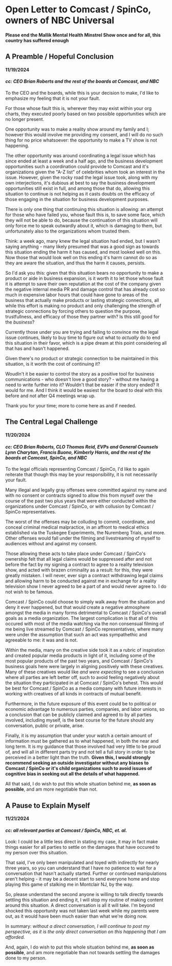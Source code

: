 # Open Letter to Comcast / SpinCo, owners of NBC Universal

#### Please end the Mallik Mental Health Minstrel Show once and for all, this country has suffered enough

## A Preamble / Hopeful Conclusion
#### 11/19/2024
#### _cc: CEO Brian Roberts and the rest of the boards at Comcast, and NBC_

To the CEO and the boards, while this is your decision to make, I'd like to emphasize my feeling that it is not your fault.

For those whose fault this is, wherever they may exist within your org charts, they executed poorly based on two possible opportunities which are no longer present.

One opportunity was to make a reality show around my family and I; however this would involve me providing my consent, and I will do no such thing for no price whatsoever: the opportunity to make a TV show is not happening.

The other opportunity was around coordinating a legal issue which has since ended at least a week and a half ago, and the business development opportunities such a coordination could provide to Comcast and it's organizations given the "A-Z list" of celebrities whom took an interest in the issue. However, given the rocky road the legal issue took, along with my own interjections, it's dubious at best to say the business development opportunities still exist in full, and among those that do, allowing this situation to continue is not helping as it casts doubts on the efficacy of those engaging in the situation for business development purposes.

There is only one thing that continuing this situation is allowing: an attempt for those who have failed you, whose fault this is, to save some face, which they will not be able to do, because the continuation of this situation will only force me to speak outwardly about it, which is damaging to them, but unfortunately also to the organizations whom trusted them.

Think: a week ago, many knew the legal situation had ended, but I wasn't saying anything - many likely presumed that was a good sign as towards this situation ending the harm it has caused, and most looked well on this. Now those that would look well on this ending it's harm cannot do so as they are aware the situation, and thus the harm it causes, persists.

So I'd ask you this: given that this situation bears no opportunity to make a product or aide in business expansion, is it worth it to let those whose fault it is attempt to save their own reputation at the cost of the company given the negative internal media PR and damage control that has already cost so much in expensive labor hours that could have gone to areas of the business that actually make products or lasting strategic connections, all while this effort is making no product and only challenging the strength of strategic connections by forcing others to question the purpose, trustfullness, and efficacy of those they partner with? Is this still good for the _business_?

Currently those under you are trying and failing to convince me the legal issue continues, likely to buy time to figure out what to _actually_ do to end this situation in their favor, which is a pipe dream at this point considering all that has and hasn't happened.
 
Given there's no product or strategic connection to be maintained in this situation, is it worth the cost of continuing it?

Woudln't it be easier to control the story as a positive tool for business communications - who doesn't love a good story? - without me having a need to write further into it? Wouldn't that be easier if the story ended? It would for me. And I think it would be easiest for the board to deal with this before and not after Q4 meetings wrap up.

Thank you for your time; more to come here as and if needed.

## The Central Legal Challenge
#### 11/20/2024
#### _cc: CEO Brian Roberts, CLO Thomas Reid, EVPs and General Counsels Lynn Charytan, Francis Buono, Kimberly Harris, and the rest of the boards at Comcast, SpinCo, and NBC_

To the legal officials representing Comcast / SpinCo, I'd like to again reiterate that though this may be your responsibility, it is not necessarily your fault.

Many illegal and legally gray offenses were committed against my name and with no consent or contracts signed to allow this from myself over the course of the past two plus years that were either conducted within the organizations under Comcast / SpinCo, or with collusion by Comcast / SpinCo representatives.

The worst of the offenses may be colluding to commit, coordinate, and conceal criminal medical malpractice, in an affront to medical ethics established via the Tuskegee Experiments, the Nuremberg Trials, and more. Other offenses would fall under the filming and livestreaming of myself to audiences without and against my consent.

Those allowing these acts to take place under Comcast / SpinCo's ownership felt that all legal claims would be suppressed after and not before the fact by my signing a contract to agree to a reality television show, and acted with brazen criminality as a result: for this, they were greatly mistaken. I will never, ever sign a contract withdrawing legal claims and allowing harm to be conducted against me in exchange for a reality television show I never agreed to be a part of and would never agree to. I do not wish to be famous.

Comcast / SpinCo could choose to simply walk away from the situation and deny it ever happened, but that would create a negative atmosphere amongst the media in many forms detrimental to Comcast / SpinCo's overall goals as a media organization. The largest complication is that all of this occured with most of the media watching via the non consensual filming of me being live streamed by Comcast / SpinCo representatives, where many were under the assumption that such an act was sympathethic and agreeable to me: it was and is not.

Within the media, many on the creative side took it as a rubric of inspiration and created popular media products in light of it, including some of the most popular products of the past two years, and Comcast / SpinCo's business goals here were largely in aligning positively with these creatives. Many of these creatives would like _and were expecting_ to see a conclusion where all parties are left better off, such to avoid feeling negatively about the situation they participated in at Comcast / SpinCo's behest. This would be best for Comcast / SpinCo as a media company with future interests in working with creatives of all kinds in contracts of mutual benefit.

Furthermore, in the future exposure of this event could be to political or economic advantage to numerous parties, companies, and labor unions, so a conclusion that can be publicly claimed and agreed to by all parties involved, including myself, is the best course for the future should any conversation, public or private, arise.

Finally, it is my assumption that under your watch a certain amount of information must be gathered as to what happened, in both the near and long term. It is my guidance that those involved had very little to be proud of, and will all in different parts try and not tell a full story in order to be perceived in a better light than the truth. **Given this, I would strongly recommend seeking an outside investigator without any biases to Comcast / SpinCo or it's child organizations such to avoid issues of cognitive bias in seeking out all the details of what happened.**

All that said, I do wish to put this whole situation behind me, **as soon as possible**, and am more negotiable than not.

## A Pause to Explain Myself
#### 11/21/2024
#### _cc: all relevant parties at Comcast / SpinCo, NBC, et. al._

Look: I could be a little less direct in stating my case, it may in fact make things easier for all parties to settle on the damages that have occured to my person over this situation.

That said, I've only been manipulated and toyed with indirectly for nearly three years, so you can understand that I have no patience to wait for a conversation that hasn't actually started. Further or continued manipulations aren't helping - it may be a decent start to send everyone home and stop playing this game of stalking me in Montclair NJ, by the way.

So, please understand the second anyone is willing to talk directly towards settling this situation and ending it, I will stop my routine of making content around this situation. A direct conversation is all it will take. I'm beyond shocked this opportunity was not taken last week while my parents were out, as it would have been much easier than what we're doing now.

In summary: _without a direct conversation, I will continue to post my perspective, as it is the only direct conversation on this happening that I am afforded._

And, again, I do wish to put this whole situation behind me, **as soon as possible**, and am more negotiable than not towards settling the damages done to my person.
